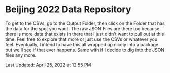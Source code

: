 # Beijing 2022 Data Repository

To get to the CSVs, go to the Output Folder, then click on the Folder that has the data for the spot you want. The raw JSON Files are there too because there is more data that exists in there that I just didn't want to pull out at this time. Feel free to explore that more or just use the CSVs or whatever you feel. Eventually, I intend to have this all wrapped up nicely into a package but we'll see if that ever happens. Same with if I decide to dig into the JSON files any more.

Last Updated: April 25, 2022 at 12:55 PM

